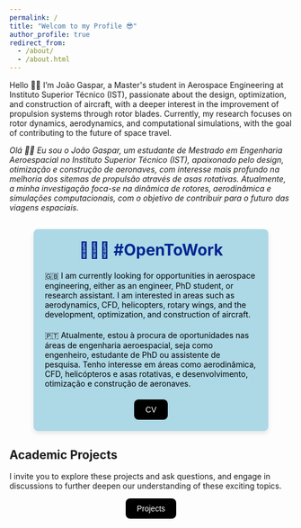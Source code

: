 ```yaml
---
permalink: /
title: "Welcom to my Profile 😎"
author_profile: true
redirect_from: 
  - /about/
  - /about.html
---
```


Hello 👋🏼 I’m João Gaspar, a Master's student in Aerospace Engineering at Instituto Superior Técnico (IST), passionate about the design, optimization, and construction of aircraft, with a deeper interest in the improvement of propulsion systems through rotor blades. Currently, my research focuses on rotor dynamics, aerodynamics, and computational simulations, with the goal of contributing to the future of space travel.

_Olá 👋🏼 Eu sou o João Gaspar, um estudante de Mestrado em Engenharia Aeroespacial no Instituto Superior Técnico (IST), apaixonado pelo design, otimização e construção de aeronaves, com interesse mais profundo na melhoria dos sitemas de propulsão através de asas rotativas. Atualmente, a minha investigação foca-se na dinâmica de rotores, aerodinâmica e simulações computacionais, com o objetivo de contribuir para o futuro das viagens espaciais._


<div style="width: 75%; background-color: #ADD8E6; color: black; border-radius: 8px; padding: 20px; box-shadow: 0 4px 8px rgba(0, 0, 0, 0.1); margin: 30px auto;">
    <h1 style="color: #002590; font-weight: bold; margin-top: 0; text-align: center;">👨🏻‍💻 #OpenToWork</h1>
    <p style="margin: 20px 0;">🇬🇧 I am currently looking for opportunities in aerospace engineering, either as an engineer, PhD student, or research assistant. I am interested in areas such as aerodynamics, CFD, helicopters, rotary wings, and the development, optimization, and construction of aircraft.</p>
    <p style="margin: 20px 0;"> 🇵🇹 Atualmente, estou à procura de oportunidades nas áreas de engenharia aeroespacial, seja como engenheiro, estudante de PhD ou assistente de pesquisa. Tenho interesse em áreas como aerodinâmica, CFD, helicópteros e asas rotativas, e desenvolvimento, otimização e construção de aeronaves.</p>
    <div style="display: flex; justify-content: center; align-items: center; gap: 10px;">
      <a href="https://joaogaspar00.github.io/cv/" target="_blank">
        <button style="
          padding: 10px 20px;
          font-size: 14px;
          background-color: black;
          color: white;
          border: none;
          border-radius: 8px;
          cursor: pointer;
          transition: background-color 0.3s;">
          CV
        </button>
      </a>
    </div>
</div>


## Academic Projects

I invite you to explore these projects and ask questions, and engage in discussions to further deepen our understanding of these exciting topics.

<div style="display: flex; justify-content: center; align-items: center; gap: 10px;">
  <a href="https://joaogaspar00.github.io/portfolio/" target="_blank">
    <button style="
      padding: 10px 20px;
      font-size: 14px;
      background-color: black;
      color: white;
      border: none;
      border-radius: 8px;
      cursor: pointer;
      transition: background-color 0.3s;">
      Projects
    </button>
  </a>
</div>

